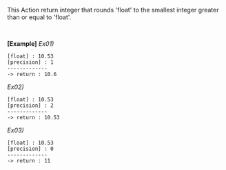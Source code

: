 This Action return integer that rounds 'float' to the smallest integer greater than or equal to 'float'.

<br/>

**[Example]**
*Ex01)*
```
[float] : 10.53
[precision] : 1
-------------
-> return : 10.6
```
*Ex02)*
```
[float] : 10.53
[precision] : 2
-------------
-> return : 10.53
```
*Ex03)*
```
[float] : 10.53
[precision] : 0
-------------
-> return : 11
```
